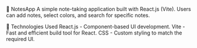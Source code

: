 
📝 NotesApp
A simple note-taking application built with React.js (Vite). Users can add notes, select colors, and search for specific notes.

🚀 Technologies Used
React.js - Component-based UI development.
Vite - Fast and efficient build tool for React.
CSS - Custom styling to match the required UI.
